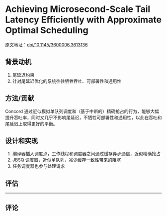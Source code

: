 # Achieving Microsecond-Scale Tail Latency Efficiently with Approximate Optimal Scheduling

原文地址：[doi/10.1145/3600006.3613136](https://dl.acm.org/doi/10.1145/3600006.3613136)

## 背景动机

1. 尾延迟约束
2. 针对尾延迟优化的系统往往牺牲吞吐、可部署性和通用性

## 方法/贡献

Concord 通过近似模拟单队列调度和（基于中断的）精确抢占的行为，能够大幅提升吞吐率，同时又几乎不影响尾延迟，不牺牲可部署性和通用性，以此在吞吐和尾延迟上取得更好的平衡。

## 设计和实现

1. 编译器插入调度点，工作线程和调度器之间通过缓存异步通信，近似精确抢占
2. JBSQ 调度器，近似单队列，减少缓存一致性带来的阻塞
3. 任务调度器也参与处理请求

## 评估

---

## 评论
